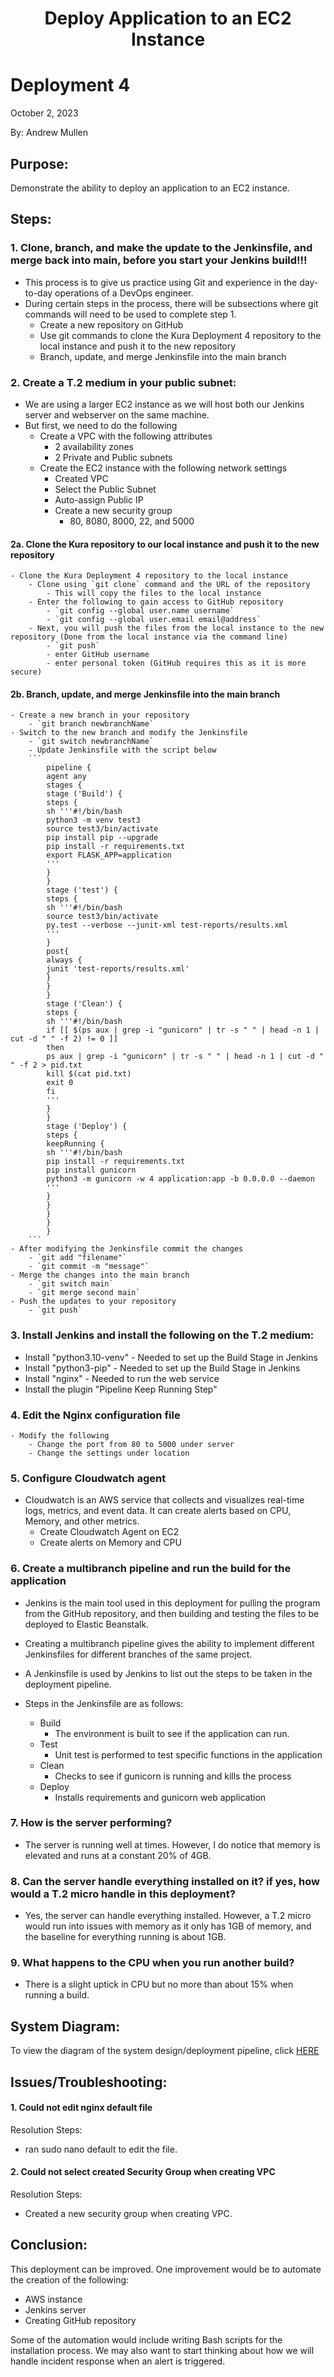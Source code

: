 <h1 align="center">Deploy Application to an EC2 Instance<h1> 


# Deployment 4
October 2, 2023

By: Andrew Mullen

## Purpose:

Demonstrate the ability to deploy an application to an EC2 instance.

## Steps:

### 1. Clone, branch, and make the update to the Jenkinsfile, and merge back into main, before you start your Jenkins build!!!
- This process is to give us practice using Git and experience in the day-to-day operations of a DevOps engineer.
- During certain steps in the process, there will be subsections where git commands will need to be used to complete step 1.
   	- Create a new repository on GitHub
	- Use git commands to clone the Kura Deployment 4 repository to the local instance and push it to the new repository
	- Branch, update, and merge Jenkinsfile into the main branch

	
### 2. Create a T.2 medium in your public subnet:
- We are using a larger EC2 instance as we will host both our Jenkins server and webserver on the same machine.
- But first, we need to do the following
	- Create a VPC with the following attributes
		- 2 availability zones
		- 2 Private and Public subnets
	- Create the EC2 instance with the following network settings
		- Created VPC
		- Select the Public Subnet
		- Auto-assign Public IP
		- Create a new security group
		  - 80, 8080, 8000, 22, and 5000
		  
#### 2a. Clone the Kura repository to our local instance and push it to the new repository
	- Clone the Kura Deployment 4 repository to the local instance
		- Clone using `git clone` command and the URL of the repository
			- This will copy the files to the local instance 
		- Enter the following to gain access to GitHub repository
			- `git config --global user.name username`
			- `git config --global user.email email@address`
		- Next, you will push the files from the local instance to the new repository (Done from the local instance via the command line)
			- `git push`
			- enter GitHub username
			- enter personal token (GitHub requires this as it is more secure)
			
#### 2b. Branch, update, and merge Jenkinsfile into the main branch
	- Create a new branch in your repository
		- `git branch newbranchName`
	- Switch to the new branch and modify the Jenkinsfile
		- `git switch newbranchName`
		- Update Jenkinsfile with the script below
		```
			pipeline {
			agent any
			stages {
			stage ('Build') {
			steps {
			sh '''#!/bin/bash
			python3 -m venv test3
			source test3/bin/activate
			pip install pip --upgrade
			pip install -r requirements.txt
			export FLASK_APP=application
			'''
			}
			}
			stage ('test') {
			steps {
			sh '''#!/bin/bash
			source test3/bin/activate
			py.test --verbose --junit-xml test-reports/results.xml
			'''
			}
			post{
			always {
			junit 'test-reports/results.xml'
			}
			}
			}
			stage ('Clean') {
			steps {
			sh '''#!/bin/bash
			if [[ $(ps aux | grep -i "gunicorn" | tr -s " " | head -n 1 | cut -d " " -f 2) != 0 ]]
			then
			ps aux | grep -i "gunicorn" | tr -s " " | head -n 1 | cut -d " " -f 2 > pid.txt
			kill $(cat pid.txt)
			exit 0
			fi
			'''
			}
			}
			stage ('Deploy') {
			steps {
			keepRunning {
			sh '''#!/bin/bash
			pip install -r requirements.txt
			pip install gunicorn
			python3 -m gunicorn -w 4 application:app -b 0.0.0.0 --daemon
			'''
			}
			}
			}
			}
			}
		```
	- After modifying the Jenkinsfile commit the changes
		- `git add "filename"`
		- `git commit -m "message"`
	- Merge the changes into the main branch
		- `git switch main`
		- `git merge second main`
	- Push the updates to your repository
		- `git push`
		
### 3. Install Jenkins and install the following on the T.2 medium:
   - Install "python3.10-venv" - Needed to set up the Build Stage in Jenkins
   - Install "python3-pip" - Needed to set up the Build Stage in Jenkins
   - Install "nginx" - Needed to run the web service
   - Install the plugin "Pipeline Keep Running Step"

### 4. Edit the Nginx configuration file
	- Modify the following
		- Change the port from 80 to 5000 under server
		- Change the settings under location

### 5. Configure Cloudwatch agent
- Cloudwatch is an AWS service that collects and visualizes real-time logs, metrics, and event data. It can create alerts based on CPU, Memory, and other metrics.
	- Create Cloudwatch Agent on EC2
	- Create alerts on Memory and CPU 

### 6. Create a multibranch pipeline and run the build for the application

- Jenkins is the main tool used in this deployment for pulling the program from the GitHub repository, and then building and testing the files to be deployed to Elastic Beanstalk.
- Creating a multibranch pipeline gives the ability to implement different Jenkinsfiles for different branches of the same project.
- A Jenkinsfile is used by Jenkins to list out the steps to be taken in the deployment pipeline.

- Steps in the Jenkinsfile are as follows:
  - Build
    - The environment is built to see if the application can run.
  - Test
    - Unit test is performed to test specific functions in the application
  - Clean
    - Checks to see if gunicorn is running and kills the process
  - Deploy
    - Installs requirements and gunicorn web application 	


### 7. How is the server performing?

- The server is running well at times.  However, I do notice that memory is elevated and runs at a constant 20% of 4GB.

### 8. Can the server handle everything installed on it? if yes, how would a T.2 micro handle in this deployment? 

- Yes, the server can handle everything installed.  However, a T.2 micro would run into issues with memory as it only has 1GB of memory, and the baseline for everything running is about 1GB.

### 9. What happens to the CPU when you run another build?

- There is a slight uptick in CPU but no more than about 15% when running a build.


## System Diagram:

To view the diagram of the system design/deployment pipeline, click [HERE](https://github.com/andmulLABS01/Deployment_4AM/blob/main/Deployment_4.drawio.png)

## Issues/Troubleshooting:

#### 1. Could not edit nginx default file

Resolution Steps:
- ran sudo nano default to edit the file.


#### 2. Could not select created Security Group when creating VPC

Resolution Steps:
- Created a new security group when creating VPC.



## Conclusion:

This deployment can be improved. One improvement would be to automate the creation of the following:
- AWS instance
- Jenkins server
- Creating GitHub repository

Some of the automation would include writing Bash scripts for the installation process. We may also want to start thinking about how we will handle incident response when an alert is triggered.

